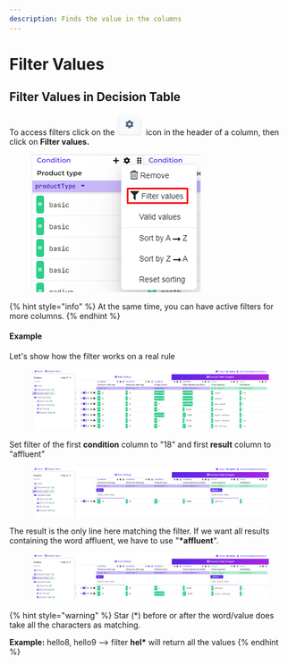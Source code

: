 ```yaml
---
description: Finds the value in the columns
---
```


# Filter Values

## Filter Values in Decision Table

To access filters click on the <img src="../../.gitbook/assets/image (161) (1) (1) (1).png" alt="" data-size="line"> icon in the header of a column, then click on **Filter values.**

<figure><img src="../../.gitbook/assets/image (27) (1).png" alt=""><figcaption></figcaption></figure>

{% hint style="info" %}
At the same time, you can have active filters for more columns.
{% endhint %}

#### Example

Let's show how the filter works on a real rule

<figure><img src="../../.gitbook/assets/image (25).png" alt=""><figcaption></figcaption></figure>

Set filter of the first **condition** column to "18" and first **result** column to "affluent"

<figure><img src="../../.gitbook/assets/image (239).png" alt=""><figcaption></figcaption></figure>

The result is the only line here matching the filter. If we want all results containing the word affluent, we have to use "**\*affluent**".

<figure><img src="../../.gitbook/assets/image (80) (1).png" alt=""><figcaption></figcaption></figure>

{% hint style="warning" %}
Star (\*) before or after the word/value does take all the characters as matching.

**Example:** hello8, hello9 --> filter **hel\*** will return all the values
{% endhint %}
